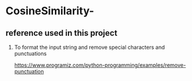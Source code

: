 # CosineSimilarity-

## reference used in this project 

1. To format the input string and remove special characters and punctuations

   https://www.programiz.com/python-programming/examples/remove-punctuation
